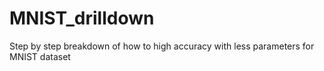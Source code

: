 # MNIST_drilldown
Step by step breakdown of how to high accuracy with less parameters for MNIST dataset

